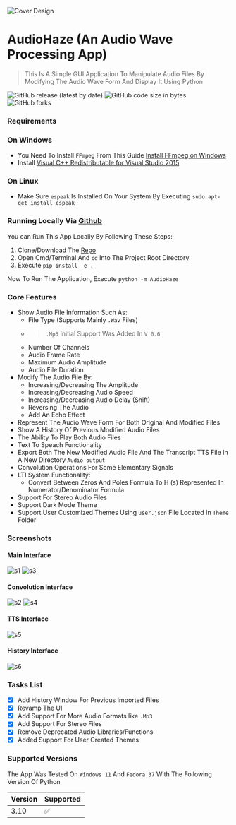 ![Cover Design](https://user-images.githubusercontent.com/17945581/191078771-0af9a028-595e-4907-a32a-105166c3a42a.png)

# AudioHaze (An Audio Wave Processing App)

> This Is A Simple GUI Application To Manipulate Audio Files By Modifying The Audio Wave Form And Display It Using
> Python

![GitHub release (latest by date)](https://img.shields.io/github/v/release/shalabycr7/AudioHaze)
![GitHub code size in bytes](https://img.shields.io/github/languages/code-size/shalabycr7/AudioHaze)
![GitHub forks](https://img.shields.io/github/forks/shalabycr7/AudioHaze?style=social)

### Requirements

### On Windows

* You Need To Install `FFmpeg` From This
  Guide [Install FFmpeg on Windows](<https://www.wikihow.com/Install-FFmpeg-on-Windows>)
* Install [Visual C++ Redistributable for Visual Studio 2015
  ](<https://www.microsoft.com/en-us/download/details.aspx?id=48145>)

### On Linux

* Make Sure `espeak` Is Installed On Your System By Executing `sudo apt-get install espeak`

### Running Locally Via [Github](https://github.com/shalabycr7/AudioHaze)

You can Run This App Locally By Following These Steps:

1. Clone/Download The [Repo](https://github.com/shalabycr7/AudioHaze)
2. Open Cmd/Terminal And `cd` Into The Project Root Directory
3. Execute ```pip install -e .```

Now To Run The Application, Execute ```python -m AudioHaze```

### Core Features

* Show Audio File Information Such As:
    * File Type (Supports Mainly `.Wav` Files)
    * > `.Mp3` Initial Support Was Added In `V 0.6`
    * Number Of Channels
    * Audio Frame Rate
    * Maximum Audio Amplitude
    * Audio File Duration
* Modify The Audio File By:
    * Increasing/Decreasing The Amplitude
    * Increasing/Decreasing Audio Speed
    * Increasing/Decreasing Audio Delay (Shift)
    * Reversing The Audio
    * Add An Echo Effect
* Represent The Audio Wave Form For Both Original And Modified Files
* Show A History Of Previous Modified Audio Files
* The Ability To Play Both Audio Files
* Text To Speach Functionality
* Export Both The New Modified Audio File And The Transcript TTS File In A New Directory `Audio output`
* Convolution Operations For Some Elementary Signals
* LTI System Functionality:
    * Convert Between Zeros And Poles Formula To H (s) Represented In Numerator/Denominator Formula
* Support For Stereo Audio Files
* Support Dark Mode Theme
* Support User Customized Themes Using `user.json` File Located In `Theme`
  Folder

### Screenshots

#### Main Interface

![s1](https://user-images.githubusercontent.com/17945581/201343392-f82d0995-d7f6-44c7-9c82-eecbf695dfdc.png)
![s3](https://user-images.githubusercontent.com/17945581/201343489-d9844cdc-612e-4e6c-b748-052a6061b1c7.png)

#### Convolution Interface

![s2](https://user-images.githubusercontent.com/17945581/201343642-07d3f5d1-8b6b-44ba-ae51-473e6bf1ed05.png)
![s4](https://user-images.githubusercontent.com/17945581/201343647-d24cd73c-2560-4fdd-810e-983aae215934.png)

#### TTS Interface

![s5](https://user-images.githubusercontent.com/17945581/201343775-1ff48888-38b7-4153-b168-5201d9a8910d.png)

#### History Interface

![s6](https://user-images.githubusercontent.com/17945581/201343908-f86291ff-da4c-4673-97f9-99c83fb2cb2e.png)

### Tasks List

- [x] Add History Window For Previous Imported Files
- [x] Revamp The UI
- [x] Add Support For More Audio Formats like `.Mp3`
- [x] Add Support For Stereo Files
- [x] Remove Deprecated Audio Libraries/Functions
- [x] Added Support For User Created Themes

### Supported Versions

The App Was Tested On `Windows 11` And `Fedora 37` With The Following Version Of Python

| Version | Supported          |
|---------|--------------------|
| 3.10    | :white_check_mark: |

